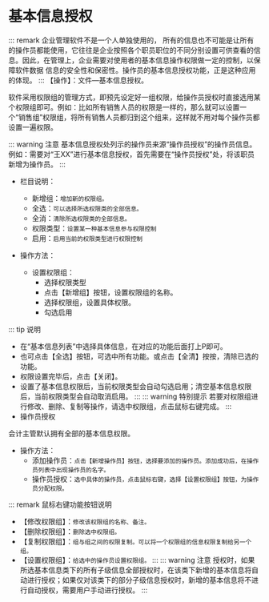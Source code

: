 # 基本信息授权
::: remark
企业管理软件不是一个人单独使用的， 所有的信息也不可能是让所有的操作员都能使用，它往往是企业按照各个职员职位的不同分别设置可供查看的信息。因此，在管理上，企业需要对使用者的基本信息操作权限做一定的控制，以保障软件数据 信息的安全性和保密性。操作员的基本信息授权功能，正是这种应用的体现。
:::
【操作】：文件—基本信息授权。

软件采用权限组的管理方式，即预先设定好一组权限，给操作员授权时直接选用某个权限组即可。例如：比如所有销售人员的权限是一样的，那么就可以设置一个“销售组”权限组，将所有销售人员都归到这个组来，这样就不用对每个操作员都设置一遍权限。

::: warning 注意
基本信息授权处列示的操作员来源“操作员授权”的操作员信息。例如：需要对“王XX”进行基本信息授权，首先需要在“操作员授权”处，将该职员新增为操作员。
:::
- 栏目说明：
  - 新增组：`增加新的权限组。`
  - 全选：`可以选择所选权限类的全部信息。`
  - 全消：`清除所选权限类的全部信息。`
  - 权限类型：`设置某一种基本信息参与权限控制`
  - 启用：`启用当前的权限类型进行权限控制`

- 操作方法：
  - 设置权限组：
    - 选择权限类型
    - 点击【新增组】按钮，设置权限组的名称。
    - 选择权限组，设置具体权限。
    - 勾选启用

::: tip 说明
- 在“基本信息列表”中选择具体信息，在对应的功能后面打上P即可。
- 也可点击【全选】按钮，可选中所有功能。或点击【全清】按按，清除已选的功能。
- 权限设置完毕后，点击【关闭】。
- 设置了基本信息权限后，当前权限类型会自动勾选启用；清空基本信息权限后，当前权限类型会自动取消启用。
:::
::: warning 特别提示
若要对权限组进行修改、删除、复制等操作，请选中权限组，点击鼠标右键完成。
:::
- 操作员授权

会计主管默认拥有全部的基本信息权限。

- 操作方法：
  - 添加操作员：`点击【新增操作员】按钮，选择要添加的操作员。添加成功后，在操作员列表中出现操作员的名字。`
  - 操作员授权：`选中具体的操作员，点击鼠标右键，选择【设置权限组】按钮，为操作员分配权限。`

::: remark 鼠标右键功能按钮说明
- 【修改权限组】：`修改该权限组的名称、备注。`
- 【删除权限组】：`删除选中权限组。`
- 【复制权限组】：`组与组之间的权限复制。可以将一个权限组的信息权限复制给另一个组。`
- 【设置权限组】：`给选中的操作员设置权限组。`
:::
::: warning 注意
授权时，如果所选基本信息类下的所有子级信息全部授权时，在该类下新增的基本信息将自动进行授权；如果仅对该类下的部分子级信息授权时，新增的基本信息将不进行自动授权，需要用户手动进行授权。
:::